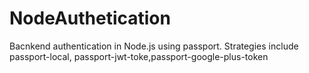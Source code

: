 # NodeAuthetication

Bacnkend authentication in Node.js using passport.
Strategies include passport-local, passport-jwt-toke,passport-google-plus-token